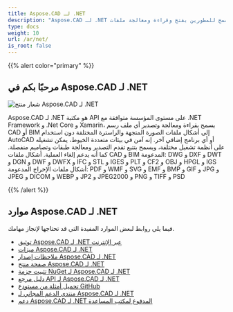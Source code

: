 ```yaml
---
title: Aspose.CAD لـ .NET
description: "Aspose.CAD لـ .NET يسمح للمطورين بفتح وقراءة ومعالجة ملفات AutoCAD DWG و DXF و DWT وأشكال ملفات CAD و BIM الأخرى، مثل: DGN و DWF و DWFX و IFC و STL و IGES و PLT و CF2 و OBJ و HPGL و IGS."
type: docs
weight: 10
url: /ar/net/
is_root: false
---
```


{{% alert color="primary" %}}

## **مرحبًا بكم في Aspose.CAD لـ .NET**

![شعار منتج Aspose.CAD لـ .NET](home_1.png)

Aspose.CAD لـ .NET هو مكتبة API على مستوى المؤسسة متوافقة مع .NET Framework و .Net Core و Xamarin، يسمح بقراءة ومعالجة وتصدير أي ملف رسم CAD أو BIM إلى أشكال ملفات الصورة المتجهة والراسترة المختلفة دون استخدام AutoCAD أو أي برنامج إضافي آخر.
إنه آمن في بيئات متعددة الخيوط، يمكن تشغيله على أنظمة تشغيل مختلفة، ويسمح بتتبع تقدم التصدير ومعالجة طبقات وتصاميم منفصلة. كما أنه يدعم إلغاء العملية.
أشكال ملفات CAD و BIM المدعومة: DWG و DXF و DWT و DGN و DWF و DWFX و IFC و STL و IGES و PLT و CF2 و OBJ و HPGL و IGS
أشكال ملفات الإخراج المدعومة: PDF و WMF و SVG و EMF و BMP و GIF و JPG و JPEG و DICOM و WEBP و JP2 و JPEG2000 و PNG و TIFF و PSD

{{% /alert %}}

## **موارد Aspose.CAD لـ .NET**

فيما يلي روابط لبعض الموارد المفيدة التي قد تحتاجها لإنجاز مهامك.

- [توثيق Aspose.CAD لـ .NET عبر الإنترنت](/ar/net/)
- [ميزات Aspose.CAD لـ .NET](/ar/net/features/)
- [ملاحظات إصدار Aspose.CAD لـ .NET](https://releases.aspose.com/cad/net/release-notes/)
- [صفحة منتج Aspose.CAD لـ .NET](https://products.aspose.com/cad/net/)
- [تثبيت حزمة NuGet لـ Aspose.CAD لـ .NET](https://www.nuget.org/packages/Aspose.CAD/)
- [دليل مرجع API لـ Aspose.CAD لـ .NET](https://reference.aspose.com/cad/net)
- [تحميل أمثلة من مستودع GitHub](https://github.com/aspose-cad/Aspose.CAD-for-.NET)
- [منتدى الدعم المجاني لـ Aspose.CAD لـ .NET](https://forum.aspose.com/c/cad/19)
- [دعم Aspose.CAD لـ .NET المدفوع لمكتب المساعدة](https://helpdesk.aspose.com/)